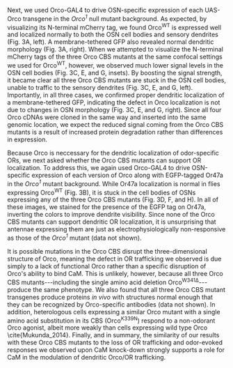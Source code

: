 Next, we used Orco-GAL4 to drive OSN-specific expression of each UAS-Orco transgene in the _Orco<sup>1</sup>_ null mutant background.
As expected, by visualizing its N-terminal mCherry tag, we found Orco<sup>WT</sup> is expressed well and localized normally to both the OSN cell bodies and sensory dendrites (Fig. 3A, left).
A membrane-tethered GFP also revealed normal dendritic morphology (Fig. 3A, right).
When we attempted to visualize the N-terminal mCherry tags of the three Orco CBS mutants at the same confocal settings we used for Orco<sup>WT</sup>, however, we observed much lower signal levels in the OSN cell bodies (Fig. 3C, E, and G, insets).
By boosting the signal strength, it became clear all three Orco CBS mutants are stuck in the OSN cell bodies, unable to traffic to the sensory dendrites (Fig. 3C, E, and G, left).
Importantly, in all three cases, we confirmed proper dendritic localization of a membrane-tethered GFP, indicating the defect in Orco localization is not due to changes in OSN morphology (Fig. 3C, E, and G, right).
Since all four Orco cDNAs were cloned in the same way and inserted into the same genomic location, we expect the reduced signal coming from the Orco CBS mutants is a result of increased protein degradation rather than differences in expression.

Because Orco is neccessary for the dendritic localization of odor-specific ORs, we next asked whether the Orco CBS mutants can support OR localization.
To address this, we again used Orco-GAL4 to drive OSN-specific expression of each version of Orco along with EGFP-tagged Or47a in the _Orco<sup>1</sup>_ mutant background.
While Or47a localization is normal in flies expressing Orco<sup>WT</sup> (Fig. 3B), it is stuck in the cell bodies of OSNs expressing any of the three Orco CBS mutants (Fig. 3D, F, and H).
In all of these images, we stained for the presence of the EGFP tag on Or47a, inverting the colors to improve dendrite visibility.
Since none of the Orco CBS mutants can support dendritic OR localization, it is unsurprising that antennae expressing them are just as electrophysiologically non-responsive as those of the _Orco<sup>1</sup>_ mutant (data not shown).

It is possible mutations in the Orco CBS disrupt the three-dimensional structure of Orco, meaning the defect in OR trafficking we observed is due simply to a lack of functional Orco rather than a specific disruption of Orco's ability to bind CaM.
This is unlikely, however, because all three Orco CBS mutants---including the single amino acid deletion Orco<sup>W341Δ</sup>---produce the same phenotype.
We also found that all three Orco CBS mutant transgenes produce proteins _in vivo_ with structures normal enough that they can be recognized by Orco-specific antibodies (data not shown).
In addition, heterologous cells expressing a similar Orco mutant with a single amino acid substitution in its CBS (Orco<sup>K339N</sup>) respond to a non-odorant Orco agonist, albeit more weakly than cells expressing wild type Orco \cite{Mukunda_2014}.
Finally, and in summary, the similarity of our results with these Orco CBS mutants to the loss of OR trafficking and odor-evoked responses we observed upon CaM knock-down strongly supports a role for CaM in the modulation of dendritic Orco/OR trafficking.
